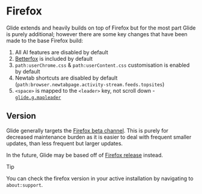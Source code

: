# Firefox

Glide extends and heavily builds on top of Firefox but for the most part Glide is purely additional; however there are some key changes that have been made to the base Firefox build:

1. All AI features are disabled by default
2. [Betterfox](https://github.com/yokoffing/Betterfox) is included by default
3. `path:userChrome.css` & `path:userContent.css` customisation is enabled by default
4. Newtab shortcuts are disabled by default (`path:browser.newtabpage.activity-stream.feeds.topsites`)
5. `<space>` is mapped to the `<leader>` key, not scroll down - [`glide.g.mapleader`](api.md#glide.g.mapleader)

## Version

Glide generally targets the [Firefox beta channel](https://whattrainisitnow.com/release/?version=beta). This is purely for decreased maintenance burden as it is easier to deal with frequent smaller updates, than less frequent but larger updates.

In the future, Glide may be based off of [Firefox release](https://whattrainisitnow.com/release/?version=release) instead.

> [!TIP]
> You can check the firefox version in your active installation by navigating to `about:support`.
